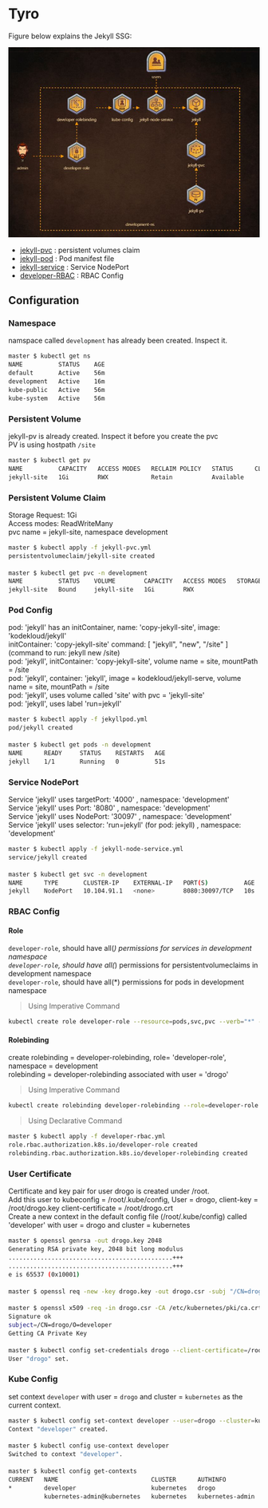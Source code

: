 # Tyro

Figure below explains the Jekyll SSG:

![Figure-Bravo](https://github.com/mhshamim/Game-of-Pods/blob/master/scenarios/Game-of-Pods-Tyro-Deploy.JPG)

* [jekyll-pvc](jekyll-pvc.yml) : persistent volumes claim
* [jekyll-pod](jekyll-pod.yml) : Pod manifest file
* [jekyll-service](jekyll-node-service.yml) : Service NodePort
* [developer-RBAC](developer-rbac.yml) : RBAC Config


## Configuration

### Namespace

namspace called `development` has already been created. Inspect it.

```sh
master $ kubectl get ns
NAME          STATUS    AGE
default       Active    56m
development   Active    16m
kube-public   Active    56m
kube-system   Active    56m
```

### Persistent Volume

jekyll-pv is already created. Inspect it before you create the pvc \
PV is using hostpath `/site`

```sh
master $ kubectl get pv
NAME          CAPACITY   ACCESS MODES   RECLAIM POLICY   STATUS      CLAIM     STORAGECLASS   REASON    AGE
jekyll-site   1Gi        RWX            Retain           Available                                      17m
```

### Persistent Volume Claim

Storage Request: 1Gi\
Access modes: ReadWriteMany\
pvc name = jekyll-site, namespace development

```sh
master $ kubectl apply -f jekyll-pvc.yml
persistentvolumeclaim/jekyll-site created

master $ kubectl get pvc -n development
NAME          STATUS    VOLUME        CAPACITY   ACCESS MODES   STORAGECLASS   AGE
jekyll-site   Bound     jekyll-site   1Gi        RWX                           2m
```

### Pod Config

pod: 'jekyll' has an initContainer, name: 'copy-jekyll-site', image: 'kodekloud/jekyll' \
initContainer: 'copy-jekyll-site' command: [ "jekyll", "new", "/site" ] (command to run: jekyll new /site) \
pod: 'jekyll', initContainer: 'copy-jekyll-site', volume name = site, mountPath = /site \
pod: 'jekyll', container: 'jekyll', image = kodekloud/jekyll-serve, volume name = site, mountPath = /site \
pod: 'jekyll', uses volume called 'site' with pvc = 'jekyll-site' \
pod: 'jekyll', uses label 'run=jekyll'

```sh
master $ kubectl apply -f jekyllpod.yml
pod/jekyll created

master $ kubectl get pods -n development
NAME      READY     STATUS    RESTARTS   AGE
jekyll    1/1       Running   0          51s
```

### Service NodePort

Service 'jekyll' uses targetPort: '4000' , namespace: 'development' \
Service 'jekyll' uses Port: '8080' , namespace: 'development' \
Service 'jekyll' uses NodePort: '30097' , namespace: 'development' \
Service 'jekyll' uses selector: 'run=jekyll' (for pod: jekyll) , namespace: 'development'

```sh
master $ kubectl apply -f jekyll-node-service.yml
service/jekyll created

master $ kubectl get svc -n development
NAME      TYPE       CLUSTER-IP    EXTERNAL-IP   PORT(S)          AGE
jekyll    NodePort   10.104.91.1   <none>        8080:30097/TCP   10s
```

### RBAC Config

#### Role
`developer-role`, should have all(*) permissions for services in development namespace \
`developer-role`, should have all(*) permissions for persistentvolumeclaims in development namespace \
`developer-role`, should have all(*) permissions for pods in development namespace

> Using Imperative Command

```sh
kubectl create role developer-role --resource=pods,svc,pvc --verb="*" --namespace=development
```

#### Rolebinding
create rolebinding = developer-rolebinding, role= 'developer-role', namespace = development \
rolebinding = developer-rolebinding associated with user = 'drogo'

> Using Imperative Command

```sh
kubectl create rolebinding developer-rolebinding --role=developer-role --user=drogo --namespace=development
```

> Using Declarative Command

```sh
master $ kubectl apply -f developer-rbac.yml
role.rbac.authorization.k8s.io/developer-role created
rolebinding.rbac.authorization.k8s.io/developer-rolebinding created
```

### User Certificate

Certificate and key pair for user drogo is created under /root. \
Add this user to kubeconfig = /root/.kube/config, User = drogo, client-key = /root/drogo.key client-certificate = /root/drogo.crt \
Create a new context in the default config file (/root/.kube/config) called 'developer' with user = drogo and cluster = kubernetes


```sh
master $ openssl genrsa -out drogo.key 2048
Generating RSA private key, 2048 bit long modulus
..............................................+++
..............................................+++
e is 65537 (0x10001)

master $ openssl req -new -key drogo.key -out drogo.csr -subj "/CN=drogo/O=developer"

master $ openssl x509 -req -in drogo.csr -CA /etc/kubernetes/pki/ca.crt -CAkey /etc/kubernetes/pki/ca.key -CAcreateserial -out drogo.crt -days 500
Signature ok
subject=/CN=drogo/O=developer
Getting CA Private Key

master $ kubectl config set-credentials drogo --client-certificate=/root/drogo.crt  --client-key=/root/drogo.key
User "drogo" set.
```

### Kube Config

set context `developer` with user = `drogo` and cluster = `kubernetes` as the current context.

```sh
master $ kubectl config set-context developer --user=drogo --cluster=kubernetes --namespace=development
Context "developer" created.

master $ kubectl config use-context developer
Switched to context "developer".

master $ kubectl config get-contexts
CURRENT   NAME                          CLUSTER      AUTHINFO           NAMESPACE
*         developer                     kubernetes   drogo
          kubernetes-admin@kubernetes   kubernetes   kubernetes-admin
```
